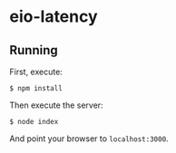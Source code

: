 
# eio-latency

## Running

First, execute:

```
$ npm install
```

Then execute the server:

```
$ node index
```

And point your browser to `localhost:3000`.
